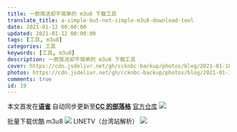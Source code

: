 ```yaml
---
title: 一款简洁却不简单的 m3u8 下载工具
translate_title: a-simple-but-not-simple-m3u8-download-tool
date: 2021-01-12 00:00:00
updated: 2021-01-12 00:00:00
tags: [工具, m3u8]
categories: 工具
keywords: [工具, m3u8]
description: 一款简洁却不简单的 m3u8 下载工具
cover: https://cdn.jsdelivr.net/gh/ccknbc-backup/photos/blog/2021-01-18~15-35-50.webp
photos: https://cdn.jsdelivr.net/gh/ccknbc-backup/photos/blog/2021-01-18~15-35-50.webp
comments: true
id: 19
---
```


本文首发在[**语雀**](https://www.yuque.com/ccknbc/blog/19)
自动同步更新至[**CC 的部落格**](https://blog.ccknbc.cc/posts/)
[官方仓库](https://github.com/nilaoda/N_m3u8DL-CLI)
![](https://cdn.nlark.com/yuque/0/2021/gif/8391407/1610273643341-942cd95d-6f1e-4356-afc9-d5961c7d078a.gif#align=left&display=inline&height=789&margin=%5Bobject%20Object%5D&originHeight=789&originWidth=1121&size=0&status=done&style=none&width=1121)

批量下载优酷 m3u8
![](https://cdn.nlark.com/yuque/0/2021/gif/8391407/1610273775655-7e8c3956-6d5a-4760-a59b-d02e6c21126e.gif#align=left&display=inline&height=518&margin=%5Bobject%20Object%5D&originHeight=518&originWidth=950&size=0&status=done&style=none&width=950)
LINETV（台湾站解析）
![](https://cdn.nlark.com/yuque/0/2021/gif/8391407/1610273823214-764f768e-4b64-4073-8793-498c61a30285.gif#align=left&display=inline&height=555&margin=%5Bobject%20Object%5D&originHeight=555&originWidth=734&size=0&status=done&style=none&width=734)
